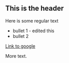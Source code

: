 ## This is the header

Here is some regular text

* bullet 1 - edited this
* bullet 2

[Link to google](http://www.google.com)

More text.